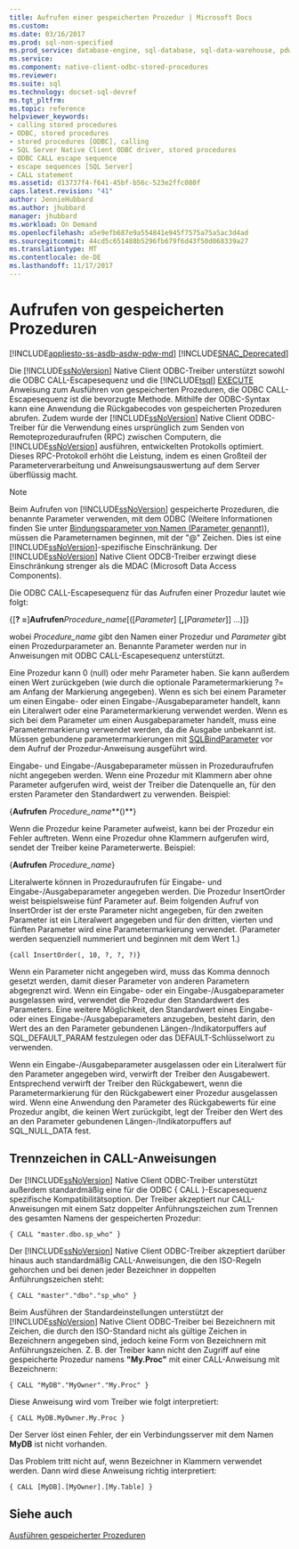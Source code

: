 ```yaml
---
title: Aufrufen einer gespeicherten Prozedur | Microsoft Docs
ms.custom: 
ms.date: 03/16/2017
ms.prod: sql-non-specified
ms.prod_service: database-engine, sql-database, sql-data-warehouse, pdw
ms.service: 
ms.component: native-client-odbc-stored-procedures
ms.reviewer: 
ms.suite: sql
ms.technology: docset-sql-devref
ms.tgt_pltfrm: 
ms.topic: reference
helpviewer_keywords:
- calling stored procedures
- ODBC, stored procedures
- stored procedures [ODBC], calling
- SQL Server Native Client ODBC driver, stored procedures
- ODBC CALL escape sequence
- escape sequences [SQL Server]
- CALL statement
ms.assetid: d13737f4-f641-45bf-b56c-523e2ffc080f
caps.latest.revision: "41"
author: JennieHubbard
ms.author: jhubbard
manager: jhubbard
ms.workload: On Demand
ms.openlocfilehash: a5e9efb687e9a554841e945f7575a75a5ac3d4ad
ms.sourcegitcommit: 44cd5c651488b5296fb679f6d43f50d068339a27
ms.translationtype: MT
ms.contentlocale: de-DE
ms.lasthandoff: 11/17/2017
---
```

# <a name="calling-a-stored-procedure"></a>Aufrufen von gespeicherten Prozeduren
[!INCLUDE[appliesto-ss-asdb-asdw-pdw-md](../../includes/appliesto-ss-asdb-asdw-pdw-md.md)]
[!INCLUDE[SNAC_Deprecated](../../includes/snac-deprecated.md)]

  Die [!INCLUDE[ssNoVersion](../../includes/ssnoversion-md.md)] Native Client ODBC-Treiber unterstützt sowohl die ODBC CALL-Escapesequenz und die [!INCLUDE[tsql](../../includes/tsql-md.md)] [EXECUTE](../../t-sql/language-elements/execute-transact-sql.md) Anweisung zum Ausführen von gespeicherten Prozeduren, die ODBC CALL-Escapesequenz ist die bevorzugte Methode. Mithilfe der ODBC-Syntax kann eine Anwendung die Rückgabecodes von gespeicherten Prozeduren abrufen. Zudem wurde der [!INCLUDE[ssNoVersion](../../includes/ssnoversion-md.md)] Native Client ODBC-Treiber für die Verwendung eines ursprünglich zum Senden von Remoteprozeduraufrufen (RPC) zwischen Computern, die [!INCLUDE[ssNoVersion](../../includes/ssnoversion-md.md)] ausführen, entwickelten Protokolls optimiert. Dieses RPC-Protokoll erhöht die Leistung, indem es einen Großteil der Parameterverarbeitung und Anweisungsauswertung auf dem Server überflüssig macht.  
  
> [!NOTE]  
>  Beim Aufrufen von [!INCLUDE[ssNoVersion](../../includes/ssnoversion-md.md)] gespeicherte Prozeduren, die benannte Parameter verwenden, mit dem ODBC (Weitere Informationen finden Sie unter [Bindungsparameter von Namen (Parameter genannt)](http://go.microsoft.com/fwlink/?LinkID=209721)), müssen die Parameternamen beginnen, mit der "@" Zeichen. Dies ist eine [!INCLUDE[ssNoVersion](../../includes/ssnoversion-md.md)]-spezifische Einschränkung. Der [!INCLUDE[ssNoVersion](../../includes/ssnoversion-md.md)] Native Client ODCB-Treiber erzwingt diese Einschränkung strenger als die MDAC (Microsoft Data Access Components).  
  
 Die ODBC CALL-Escapesequenz für das Aufrufen einer Prozedur lautet wie folgt:  
  
 {[**? =**]**Aufrufen***Procedure_name*[([*Parameter*] [**,**[*Parameter*]] ...)]}  
  
 wobei *Procedure_name* gibt den Namen einer Prozedur und *Parameter* gibt einen Prozedurparameter an. Benannte Parameter werden nur in Anweisungen mit ODBC CALL-Escapesequenz unterstützt.  
  
 Eine Prozedur kann 0 (null) oder mehr Parameter haben. Sie kann außerdem einen Wert zurückgeben (wie durch die optionale Parametermarkierung ?= am Anfang der Markierung angegeben). Wenn es sich bei einem Parameter um einen Eingabe- oder einen Eingabe-/Ausgabeparameter handelt, kann ein Literalwert oder eine Parametermarkierung verwendet werden. Wenn es sich bei dem Parameter um einen Ausgabeparameter handelt, muss eine Parametermarkierung verwendet werden, da die Ausgabe unbekannt ist. Müssen gebundene parametermarkierungen mit [SQLBindParameter](../../relational-databases/native-client-odbc-api/sqlbindparameter.md) vor dem Aufruf der Prozedur-Anweisung ausgeführt wird.  
  
 Eingabe- und Eingabe-/Ausgabeparameter müssen in Prozeduraufrufen nicht angegeben werden. Wenn eine Prozedur mit Klammern aber ohne Parameter aufgerufen wird, weist der Treiber die Datenquelle an, für den ersten Parameter den Standardwert zu verwenden. Beispiel:  
  
 {**Aufrufen** *Procedure_name***()**}  
  
 Wenn die Prozedur keine Parameter aufweist, kann bei der Prozedur ein Fehler auftreten. Wenn eine Prozedur ohne Klammern aufgerufen wird, sendet der Treiber keine Parameterwerte. Beispiel:  
  
 {**Aufrufen** *Procedure_name*}  
  
 Literalwerte können in Prozeduraufrufen für Eingabe- und Eingabe-/Ausgabeparameter angegeben werden. Die Prozedur InsertOrder weist beispielsweise fünf Parameter auf. Beim folgenden Aufruf von InsertOrder ist der erste Parameter nicht angegeben, für den zweiten Parameter ist ein Literalwert angegeben und für den dritten, vierten und fünften Parameter wird eine Parametermarkierung verwendet. (Parameter werden sequenziell nummeriert und beginnen mit dem Wert 1.)  
  
```  
{call InsertOrder(, 10, ?, ?, ?)}  
```  
  
 Wenn ein Parameter nicht angegeben wird, muss das Komma dennoch gesetzt werden, damit dieser Parameter von anderen Parametern abgegrenzt wird. Wenn ein Eingabe- oder ein Eingabe-/Ausgabeparameter ausgelassen wird, verwendet die Prozedur den Standardwert des Parameters. Eine weitere Möglichkeit, den Standardwert eines Eingabe- oder eines Eingabe-/Ausgabeparameters anzugeben, besteht darin, den Wert des an den Parameter gebundenen Längen-/Indikatorpuffers auf SQL_DEFAULT_PARAM festzulegen oder das DEFAULT-Schlüsselwort zu verwenden.  
  
 Wenn ein Eingabe-/Ausgabeparameter ausgelassen oder ein Literalwert für den Parameter angegeben wird, verwirft der Treiber den Ausgabewert. Entsprechend verwirft der Treiber den Rückgabewert, wenn die Parametermarkierung für den Rückgabewert einer Prozedur ausgelassen wird. Wenn eine Anwendung den Parameter des Rückgabewerts für eine Prozedur angibt, die keinen Wert zurückgibt, legt der Treiber den Wert des an den Parameter gebundenen Längen-/Indikatorpuffers auf SQL_NULL_DATA fest.  
  
## <a name="delimiters-in-call-statements"></a>Trennzeichen in CALL-Anweisungen  
 Der [!INCLUDE[ssNoVersion](../../includes/ssnoversion-md.md)] Native Client ODBC-Treiber unterstützt außerdem standardmäßig eine für die ODBC { CALL }-Escapesequenz spezifische Kompatibilitätsoption. Der Treiber akzeptiert nur CALL-Anweisungen mit einem Satz doppelter Anführungszeichen zum Trennen des gesamten Namens der gespeicherten Prozedur:  
  
```  
{ CALL "master.dbo.sp_who" }  
```  
  
 Der [!INCLUDE[ssNoVersion](../../includes/ssnoversion-md.md)] Native Client ODBC-Treiber akzeptiert darüber hinaus auch standardmäßig CALL-Anweisungen, die den ISO-Regeln gehorchen und bei denen jeder Bezeichner in doppelten Anführungszeichen steht:  
  
```  
{ CALL "master"."dbo"."sp_who" }  
```  
  
 Beim Ausführen der Standardeinstellungen unterstützt der [!INCLUDE[ssNoVersion](../../includes/ssnoversion-md.md)] Native Client ODBC-Treiber bei Bezeichnern mit Zeichen, die durch den ISO-Standard nicht als gültige Zeichen in Bezeichnern angegeben sind, jedoch keine Form von Bezeichnern mit Anführungszeichen. Z. B. der Treiber kann nicht den Zugriff auf eine gespeicherte Prozedur namens **"My.Proc"** mit einer CALL-Anweisung mit Bezeichnern:  
  
```  
{ CALL "MyDB"."MyOwner"."My.Proc" }  
```  
  
 Diese Anweisung wird vom Treiber wie folgt interpretiert:  
  
```  
{ CALL MyDB.MyOwner.My.Proc }  
```  
  
 Der Server löst einen Fehler, der ein Verbindungsserver mit dem Namen **MyDB** ist nicht vorhanden.  
  
 Das Problem tritt nicht auf, wenn Bezeichner in Klammern verwendet werden. Dann wird diese Anweisung richtig interpretiert:  
  
```  
{ CALL [MyDB].[MyOwner].[My.Table] }  
```  
  
## <a name="see-also"></a>Siehe auch  
 [Ausführen gespeicherter Prozeduren](../../relational-databases/native-client-odbc-stored-procedures/running-stored-procedures.md)  
  
  
